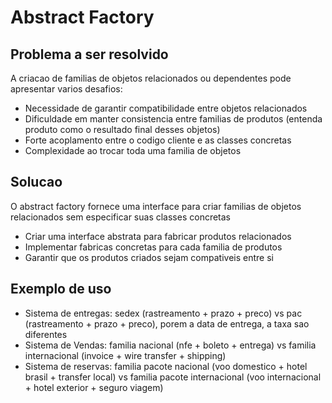 # Abstract Factory

## Problema a ser resolvido

A criacao de familias de objetos relacionados ou dependentes pode apresentar varios desafios:

- Necessidade de garantir compatibilidade entre objetos relacionados
- Dificuldade em manter consistencia entre familias de produtos (entenda produto como o resultado final desses objetos)
- Forte acoplamento entre o codigo cliente e as classes concretas
- Complexidade ao trocar toda uma familia de objetos

## Solucao

O abstract factory fornece uma interface para criar familias de objetos relacionados sem especificar suas classes concretas

- Criar uma interface abstrata para fabricar produtos relacionados
- Implementar fabricas concretas para cada familia de produtos 
- Garantir que os produtos criados sejam compativeis entre si

## Exemplo de uso

- Sistema de entregas: sedex (rastreamento + prazo + preco) vs pac (rastreamento + prazo + preco), porem a data de entrega, a taxa sao diferentes 
- Sistema de Vendas: familia nacional (nfe + boleto + entrega) vs familia internacional (invoice + wire transfer + shipping)
- Sistema de reservas: familia pacote nacional (voo domestico + hotel brasil + transfer local) vs familia pacote internacional (voo internacional + hotel exterior + seguro viagem)
